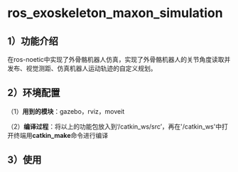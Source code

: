 # ros_exoskeleton_maxon_simulation
## 1）功能介绍
在ros-noetic中实现了外骨骼机器人仿真，实现了外骨骼机器人的关节角度读取并发布、视觉测距、仿真机器人运动轨迹的自定义规划。
## 2）环境配置
（1）**用到的模块**：gazebo，rviz，moveit

（2）**编译过程**：将以上的功能包放入到‘/catkin_ws/src’，再在'/catkin_ws'中打开终端用**catkin_make**命令进行编译
## 3）使用
